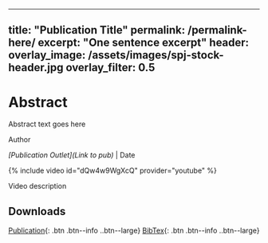 <!---Copy and paste into a new file within _publications--->

---
title: "Publication Title"
permalink: /permalink-here/
excerpt: "One sentence excerpt"
header:
  overlay_image: /assets/images/spj-stock-header.jpg 
  overlay_filter: 0.5
---
# Abstract

Abstract text goes here

Author

_[Publication Outlet](Link to pub)_ | Date

{% include video id="dQw4w9WgXcQ" provider="youtube" %}

Video description

## Downloads

[Publication](/assets/pdfs/pdf.pdf){: .btn .btn--info ..btn--large}
[BibTex](/assets/bibtex/bibfile.bib){: .btn .btn--info ..btn--large}
